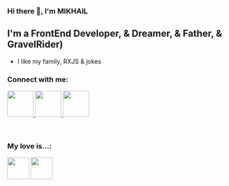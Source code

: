 ### Hi there 👋, I'm MIKHAIL

## I'm a FrontEnd Developer, & Dreamer, & Father, & GravelRider)

- I like my family, RXJS & jokes

### Connect with me:

<p>
<a href="https://www.linkedin.com/in/mikhail-yachnik-91277922b/" target="_blank">
<img width="60px" src="https://cdn-icons-png.flaticon.com/512/145/145807.png"/>
</a>
<a href="https://t.me/krblnj" target="_blank">
<img width="60px" src="https://cdn-icons-png.flaticon.com/512/906/906377.png"/>
</a>
<a href="https://wa.me/48500105229" target="_blank">
<img width="60px" src="https://cdn-icons-png.flaticon.com/512/2504/2504845.png"/>
</a>
</p>
<br/>

### My love is...:

<p>
<img width="50px" src="https://cdn.iconscout.com/icon/free/png-128/angular-3628622-3029847.png"/>
<img width="50px" src="https://seeklogo.com/images/R/rxjs-logo-DD3DF87EEF-seeklogo.com.png"/>

[//]: # (<img width="50px" src="https://cdn.icon-icons.com/icons2/2415/PNG/512/redux_original_logo_icon_146365.png"/>)
[//]: # (<img width="50px" src="https://cdn-icons-png.flaticon.com/512/541/541552.png"/>)
[//]: # (<img width="50px" src="https://cdn-icons-png.flaticon.com/512/5968/5968381.png"/>)
[//]: # (<img width="50px" src="https://cdn-icons-png.flaticon.com/512/733/733553.png"/>)
[//]: # (<img width="50px" src="https://cdn-icons-png.flaticon.com/512/1126/1126012.png"/>)

</p>
<!--
**YACHNIKMIKHAIL/YACHNIKMIKHAIL** is a ✨ _special_ ✨ repository because its `README.md` (this file) appears on your GitHub profile.

Here are s
- 🔭 I’m currently working on ...
- 🌱 I’m currently learning ...
- 👯 I’m looking to collaborate on ...
- 🤔 I’m looking for help with ...
- 💬 Ask me about ...
- 📫 How to reach me: ...
- 😄 Pronouns: ...
- ⚡ Fun fact: ...
-->
